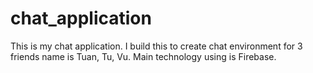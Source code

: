 # chat_application
This is my chat application. I build this to create chat environment for 3 friends name is Tuan, Tu, Vu. Main technology using is Firebase.
